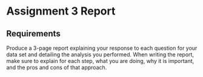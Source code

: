 # Assignment 3 Report

## Requirements

Produce a 3-page report explaining your response to each question for your data set and detailing the
analysis you performed. When writing the report, make sure to explain for each step, what you are doing,
why it is important, and the pros and cons of that approach.

